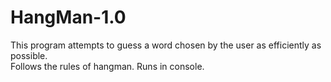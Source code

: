 # HangMan-1.0
This program attempts to guess a word chosen by the user as efficiently as possible.
</br>
Follows the rules of hangman. Runs in console.
